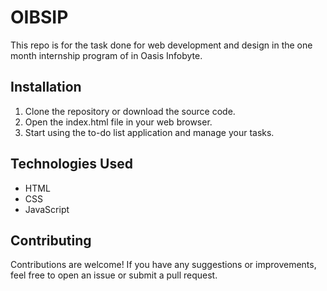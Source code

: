 # OIBSIP
This repo is for the task done for web development and design in the one month internship program of in Oasis Infobyte.

## Installation

1. Clone the repository or download the source code.
2. Open the index.html file in your web browser.
3. Start using the to-do list application and manage your tasks.

## Technologies Used

- HTML
- CSS
- JavaScript


## Contributing

Contributions are welcome! If you have any suggestions or improvements, feel free to open an issue or submit a pull request.
